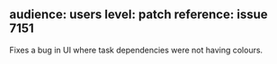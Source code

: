 audience: users
level: patch
reference: issue 7151
---

Fixes a bug in UI where task dependencies were not having colours.

